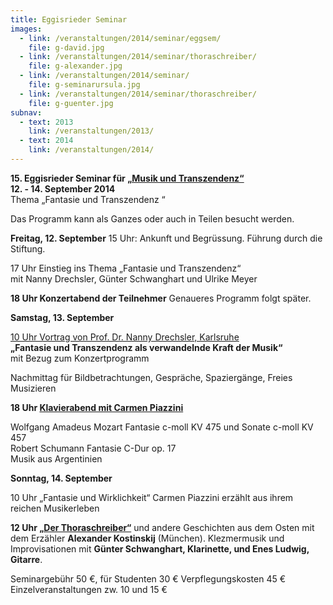 ```yaml
---
title: Eggisrieder Seminar
images:
  - link: /veranstaltungen/2014/seminar/eggsem/
    file: g-david.jpg
  - link: /veranstaltungen/2014/seminar/thoraschreiber/
    file: g-alexander.jpg
  - link: /veranstaltungen/2014/seminar/
    file: g-seminarursula.jpg
  - link: /veranstaltungen/2014/seminar/thoraschreiber/
    file: g-guenter.jpg
subnav:
  - text: 2013
    link: /veranstaltungen/2013/
  - text: 2014
    link: /veranstaltungen/2014/
---
```


**15. Eggisrieder Seminar für [„Musik und Transzendenz“](/veranstaltungen/2014/seminar/eggsem/)**  
**12. - 14. September 2014**  
Thema „Fantasie und Transzendenz “

Das Programm kann als Ganzes oder auch in Teilen besucht werden.  

**Freitag, 12. September** 
15 Uhr: Ankunft und Begrüssung. Führung durch die Stiftung. 

17 Uhr Einstieg ins Thema „Fantasie und Transzendenz“  
mit Nanny Drechsler, Günter Schwanghart und Ulrike Meyer

**18 Uhr Konzertabend der Teilnehmer** 
Genaueres Programm folgt später. 

**Samstag, 13. September**  

[10 Uhr Vortrag von Prof. Dr. Nanny Drechsler, Karlsruhe](/veranstaltungen/2014/seminar/drechsler/)  
**„Fantasie und Transzendenz als verwandelnde Kraft der Musik“**  
mit Bezug zum Konzertprogramm

Nachmittag für Bildbetrachtungen, Gespräche, Spaziergänge, Freies Musizieren

**18 Uhr [Klavierabend mit Carmen Piazzini](/veranstaltungen/2014/seminar/piazzini/)**  

Wolfgang Amadeus Mozart 	Fantasie c-moll KV 475 und Sonate c-moll KV 457  
Robert Schumann 		Fantasie C-Dur op. 17     
Musik aus Argentinien

**Sonntag, 14. September**

10 Uhr „Fantasie und Wirklichkeit“ 
Carmen Piazzini erzählt aus ihrem reichen Musikerleben

**12 Uhr [„Der Thoraschreiber“](/veranstaltungen/2014/seminar/thoraschreiber/)** 
und andere Geschichten aus dem Osten mit dem Erzähler **Alexander Kostinskij** (München).
Klezmermusik und Improvisationen mit **Günter Schwanghart, Klarinette, und Enes Ludwig, Gitarre**.

Seminargebühr 50 €, für Studenten 30 € 
Verpflegungskosten 45 €  
Einzelveranstaltungen zw. 10 und 15 €
